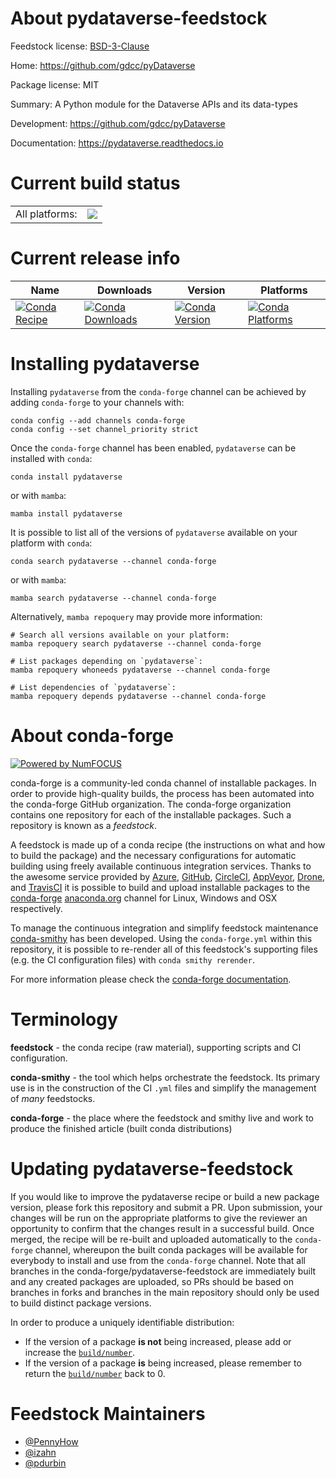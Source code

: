 About pydataverse-feedstock
===========================

Feedstock license: [BSD-3-Clause](https://github.com/conda-forge/pydataverse-feedstock/blob/main/LICENSE.txt)

Home: https://github.com/gdcc/pyDataverse

Package license: MIT

Summary: A Python module for the Dataverse APIs and its data-types

Development: https://github.com/gdcc/pyDataverse

Documentation: https://pydataverse.readthedocs.io

Current build status
====================


<table><tr><td>All platforms:</td>
    <td>
      <a href="https://dev.azure.com/conda-forge/feedstock-builds/_build/latest?definitionId=19484&branchName=main">
        <img src="https://dev.azure.com/conda-forge/feedstock-builds/_apis/build/status/pydataverse-feedstock?branchName=main">
      </a>
    </td>
  </tr>
</table>

Current release info
====================

| Name | Downloads | Version | Platforms |
| --- | --- | --- | --- |
| [![Conda Recipe](https://img.shields.io/badge/recipe-pydataverse-green.svg)](https://anaconda.org/conda-forge/pydataverse) | [![Conda Downloads](https://img.shields.io/conda/dn/conda-forge/pydataverse.svg)](https://anaconda.org/conda-forge/pydataverse) | [![Conda Version](https://img.shields.io/conda/vn/conda-forge/pydataverse.svg)](https://anaconda.org/conda-forge/pydataverse) | [![Conda Platforms](https://img.shields.io/conda/pn/conda-forge/pydataverse.svg)](https://anaconda.org/conda-forge/pydataverse) |

Installing pydataverse
======================

Installing `pydataverse` from the `conda-forge` channel can be achieved by adding `conda-forge` to your channels with:

```
conda config --add channels conda-forge
conda config --set channel_priority strict
```

Once the `conda-forge` channel has been enabled, `pydataverse` can be installed with `conda`:

```
conda install pydataverse
```

or with `mamba`:

```
mamba install pydataverse
```

It is possible to list all of the versions of `pydataverse` available on your platform with `conda`:

```
conda search pydataverse --channel conda-forge
```

or with `mamba`:

```
mamba search pydataverse --channel conda-forge
```

Alternatively, `mamba repoquery` may provide more information:

```
# Search all versions available on your platform:
mamba repoquery search pydataverse --channel conda-forge

# List packages depending on `pydataverse`:
mamba repoquery whoneeds pydataverse --channel conda-forge

# List dependencies of `pydataverse`:
mamba repoquery depends pydataverse --channel conda-forge
```


About conda-forge
=================

[![Powered by
NumFOCUS](https://img.shields.io/badge/powered%20by-NumFOCUS-orange.svg?style=flat&colorA=E1523D&colorB=007D8A)](https://numfocus.org)

conda-forge is a community-led conda channel of installable packages.
In order to provide high-quality builds, the process has been automated into the
conda-forge GitHub organization. The conda-forge organization contains one repository
for each of the installable packages. Such a repository is known as a *feedstock*.

A feedstock is made up of a conda recipe (the instructions on what and how to build
the package) and the necessary configurations for automatic building using freely
available continuous integration services. Thanks to the awesome service provided by
[Azure](https://azure.microsoft.com/en-us/services/devops/), [GitHub](https://github.com/),
[CircleCI](https://circleci.com/), [AppVeyor](https://www.appveyor.com/),
[Drone](https://cloud.drone.io/welcome), and [TravisCI](https://travis-ci.com/)
it is possible to build and upload installable packages to the
[conda-forge](https://anaconda.org/conda-forge) [anaconda.org](https://anaconda.org/)
channel for Linux, Windows and OSX respectively.

To manage the continuous integration and simplify feedstock maintenance
[conda-smithy](https://github.com/conda-forge/conda-smithy) has been developed.
Using the ``conda-forge.yml`` within this repository, it is possible to re-render all of
this feedstock's supporting files (e.g. the CI configuration files) with ``conda smithy rerender``.

For more information please check the [conda-forge documentation](https://conda-forge.org/docs/).

Terminology
===========

**feedstock** - the conda recipe (raw material), supporting scripts and CI configuration.

**conda-smithy** - the tool which helps orchestrate the feedstock.
                   Its primary use is in the construction of the CI ``.yml`` files
                   and simplify the management of *many* feedstocks.

**conda-forge** - the place where the feedstock and smithy live and work to
                  produce the finished article (built conda distributions)


Updating pydataverse-feedstock
==============================

If you would like to improve the pydataverse recipe or build a new
package version, please fork this repository and submit a PR. Upon submission,
your changes will be run on the appropriate platforms to give the reviewer an
opportunity to confirm that the changes result in a successful build. Once
merged, the recipe will be re-built and uploaded automatically to the
`conda-forge` channel, whereupon the built conda packages will be available for
everybody to install and use from the `conda-forge` channel.
Note that all branches in the conda-forge/pydataverse-feedstock are
immediately built and any created packages are uploaded, so PRs should be based
on branches in forks and branches in the main repository should only be used to
build distinct package versions.

In order to produce a uniquely identifiable distribution:
 * If the version of a package **is not** being increased, please add or increase
   the [``build/number``](https://docs.conda.io/projects/conda-build/en/latest/resources/define-metadata.html#build-number-and-string).
 * If the version of a package **is** being increased, please remember to return
   the [``build/number``](https://docs.conda.io/projects/conda-build/en/latest/resources/define-metadata.html#build-number-and-string)
   back to 0.

Feedstock Maintainers
=====================

* [@PennyHow](https://github.com/PennyHow/)
* [@izahn](https://github.com/izahn/)
* [@pdurbin](https://github.com/pdurbin/)

